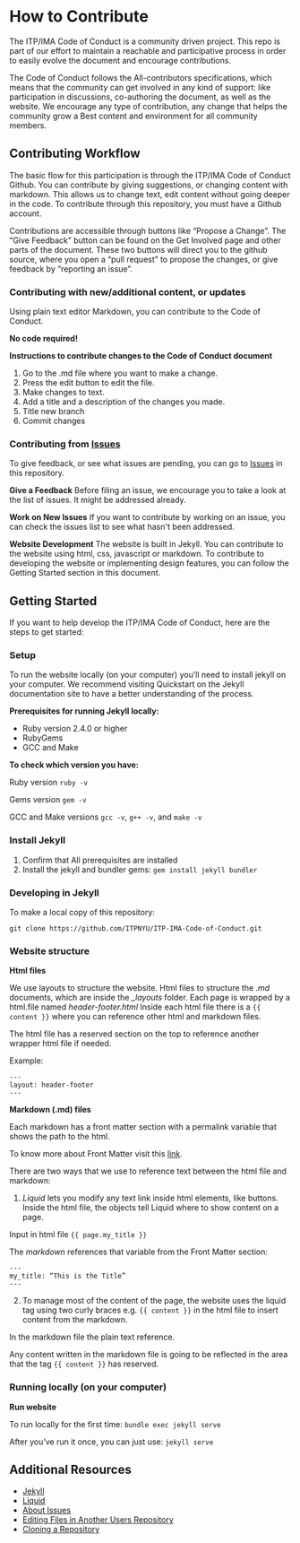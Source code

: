 # How to Contribute
The ITP/IMA Code of Conduct is a community driven project. This repo is part of our effort to maintain a reachable and participative process in order to easily evolve the document and encourage contributions. 

The Code of Conduct follows the All-contributors specifications, which means that the community can get involved in any kind of support: like participation in discussions, co-authoring the document, as well as the website. We encourage any type of contribution, any change that helps the community grow a Best content and environment for all community members.

## Contributing Workflow
The basic flow for this participation is through  the ITP/IMA Code of Conduct Github. You can contribute by giving suggestions, or changing content with markdown.  This allows us to change text, edit content without going deeper in the code. 
To contribute through this repository, you must have a Github account.

Contributions are accessible through buttons like “Propose a Change”. The “Give Feedback” button can be found on the Get Involved page and other parts of the document. These two buttons will direct you to the github source, where you open a “pull request” to propose the changes, or give feedback by “reporting an issue”. 

### Contributing with new/additional content, or updates 
Using plain text editor Markdown, you can contribute to the Code of Conduct. 

**No code required!** 

**Instructions to contribute changes to the Code of Conduct document**
1. Go to the .md file where you want to make a change.
2. Press the edit button to edit the file.
3. Make changes to text.
4. Add a title and a description of the changes you made.
5. Title new branch
6. Commit changes

### Contributing from [Issues](https://github.com/ITPNYU/ITP-IMA-Code-of-Conduct/issues)
To give feedback, or see what issues are pending, you can go to [Issues](https://github.com/ITPNYU/ITP-IMA-Code-of-Conduct/issues) in this repository.

**Give a Feedback**
Before filing an issue, we encourage you to take a look at the list of issues. It might be addressed already. 

**Work on New Issues**
If you want to contribute by working on an issue, you can check the issues list to see what hasn't been addressed.

**Website Development**
The website is built in Jekyll. You can contribute to the website using html, css, javascript or markdown. To contribute to developing the website or implementing design features, you can follow the Getting Started section in this document. 

## Getting Started
If you want to help develop the ITP/IMA Code of Conduct, here are the steps to get started:

### Setup
To run the website locally (on your computer) you’ll need to install jekyll on your computer. We recommend visiting Quickstart on the Jekyll documentation site to have a better understanding of the process.

**Prerequisites for running Jekyll locally:**

- Ruby version 2.4.0 or higher
- RubyGems
- GCC and Make

**To check which version you have:**

Ruby version
`ruby -v`

Gems version 
`gem -v`

GCC and Make versions
`gcc -v`, `g++ -v`, and `make -v`

### Install Jekyll

1. Confirm that All prerequisites are installed
2. Install the jekyll and bundler gems:
`gem install jekyll bundler`

### Developing in Jekyll

To make a local copy of this repository: 
```
git clone https://github.com/ITPNYU/ITP-IMA-Code-of-Conduct.git
```

### Website structure

**Html files**

We use layouts to structure the website. Html files to structure the *.md* documents, which are inside the *_layouts* folder. Each page is wrapped by a html.file named *header-footer.html* Inside each html file there is a `{{ content }}` where you can reference other html and markdown files.

The html file has a reserved section on the top to reference another wrapper html file if needed.

Example: 
```
---
layout: header-footer
---
```

**Markdown (.md) files**

Each markdown has a front matter section with a permalink variable that shows the path to the html. 

To know more about Front Matter visit this [link](https://jekyllrb.com/docs/front-matter/).

There are two ways that we use to reference text between the html file and markdown:


1. *Liquid* lets you modify any text  link inside html elements, like buttons. Inside the html file, the objects tell Liquid where to show content on a page. 

Input in html file
`{{ page.my_title }}`

The *markdown* references that variable from the Front Matter section:

```
---
my_title: “This is the Title” 
---
```

2. To manage most of the content of the page, the website uses the liquid tag using two curly braces e.g. `{{ content }}` in the html file to insert content from the markdown.

In the markdown file the plain text reference. 

Any content written in the markdown file is going to be reflected in the area that the tag `{{ content }}` has reserved. 

### Running locally (on your computer)

**Run website**

To run locally for the first time:
`bundle exec jekyll serve`

After you’ve run it once, you can just use:
`jekyll serve`

## Additional Resources

- [Jekyll](https://jekyllrb.com/)
- [Liquid](https://shopify.github.io/liquid/basics/introduction/)
- [About Issues](https://docs.github.com/en/github/managing-your-work-on-github/about-issues)
- [Editing Files in Another Users Repository](https://docs.github.com/en/github/managing-files-in-a-repository/editing-files-in-another-users-repository)
- [Cloning a Repository](https://docs.github.com/en/github/creating-cloning-and-archiving-repositories/cloning-a-repository) 
